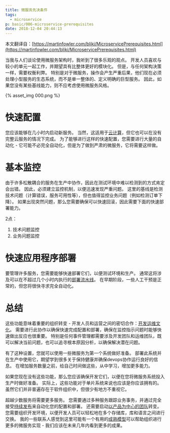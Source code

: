```yaml
---
title: 微服务先决条件
tags:
  - microservice
p: basic/006-microservice-prerequisites
date: 2018-12-04 20:44:13
---
```


本文翻译自：[https://martinfowler.com/bliki/MicroservicePrerequisites.html](https://martinfowler.com/bliki/MicroservicePrerequisites.html)

当我与人们谈论使用微服务架构时，我听到了很多乐观的观点。 开发人员喜欢与较小的单元一起工作，并期望具有比整体更好的模块化。 但是，与任何架构决策一样，需要权衡利弊。 特别是对于微服务，操作会产生严重后果，他们现在必须处理小型服务的生态系统，而不是单一整体的、定义明确的巨型服务。 因此，如果您没有某些基线能力，则不应考虑使用微服务风格。

{% asset_img 000.png %}

# 快速配置
您应该能够在几小时内启动新服务。 当然，这适用于[云计算](https://martinfowler.com/bliki/CloudComputing.html)，但它也可以在没有完整云服务的情况下完成。 为了能够进行这样的快速配置，您需要进行大量的自动化 - 它可能不必完全自动化，但是为了做到严肃的微服务，它将需要这样做。

# 基本监控
由于许多松散耦合的服务在生产中协作，因此在测试环境中难以检测到的方式肯定会出错。 因此，必须建立监控机制，以便迅速发现严重问题。 这里的基线是检测技术问题（计算错误，服务可用性等），但也值得监控业务问题（例如检测订单下降）。 如果出现突然问题，那么您需要确保可以快速回滚，因此需要下面的快速部署能力。

2点：
1. 技术问题监控
2. 业务问题监控

# 快速应用程序部署
要管理许多服务，您需要能够快速部署它们，以便测试环境和生产。 通常这将涉及可以在不超过几个小时内执行的[部署流水线](https://martinfowler.com/bliki/DeploymentPipeline.html)。 在早期阶段，一些人工干预是正常的，但您将很快寻求完全自动化。

# 总结

这些功能意味着重要的组织转变 - 开发人员和运营之间的密切合作：[开发运维文化](https://martinfowler.com/bliki/DevOpsCulture.html)。 需要进行此协作以确保快速完成配置和部署，确保在监控指示问题时能够快速做出反应也很重要。 特别是任何事件管理都需要涉及开发团队和运维团队，既可以解决当前问题，也可以追寻根本原因分析，以确保解决潜在问题。

有了这种设置，您就可以使用一些微服务为第一个系统做好准备。 部署此系统并在生产中使用它，期望学到很多关于保持健康并确保devops协作运行良好的信息。 在增加服务数量之前，给自己时间做这些，从中学习，增加更多能力。

如果您现在没有这些功能，那么您应该确保开发它们，以便在您将微服务系统投入生产时做好准备。 实际上，这些功能对于单片系统来说也应该是你应该拥有的。 虽然它们并非普遍存在于软件组织中，但很少有地方不重视它。

超越少数服务将需要更多服务。 您需要通过多种服务跟踪业务事务，并通过完全接受[持续发布](https://martinfowler.com/bliki/ContinuousDelivery.html)来自动化您的配置和部署。 还需要启动[以产品为中心的团队](https://martinfowler.com/articles/microservices.html#OrganizedAroundBusinessCapabilities)转变。 您需要组织开发环境，以便开发人员可以轻松地在多个存储库，库和语言之间进行交换。 我的一些联系人感觉到这里可能有一个有用的[成熟模型](https://martinfowler.com/bliki/MaturityModel.html)可以帮助组织进行更多的微服务实现 - 我们应该在未来几年内看到更多的成果。






